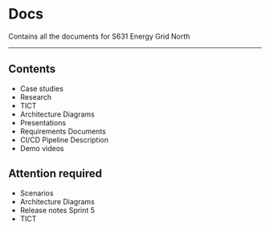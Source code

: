 # Docs
Contains all the documents for S631 Energy Grid North

---

## Contents
- Case studies
- Research
- TICT
- Architecture Diagrams
- Presentations
- Requirements Documents
- CI/CD Pipeline Description
- Demo videos


## Attention required
- Scenarios
- Architecture Diagrams
- Release notes Sprint 5
- TICT
